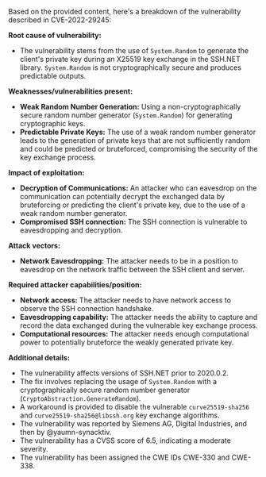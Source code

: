Based on the provided content, here's a breakdown of the vulnerability described in CVE-2022-29245:

**Root cause of vulnerability:**

- The vulnerability stems from the use of `System.Random` to generate the client's private key during an X25519 key exchange in the SSH.NET library. `System.Random` is not cryptographically secure and produces predictable outputs.

**Weaknesses/vulnerabilities present:**

- **Weak Random Number Generation:** Using a non-cryptographically secure random number generator (`System.Random`) for generating cryptographic keys.
- **Predictable Private Keys:** The use of a weak random number generator leads to the generation of private keys that are not sufficiently random and could be predicted or bruteforced, compromising the security of the key exchange process.

**Impact of exploitation:**

- **Decryption of Communications:** An attacker who can eavesdrop on the communication can potentially decrypt the exchanged data by bruteforcing or predicting the client's private key, due to the use of a weak random number generator.
- **Compromised SSH connection:** The SSH connection is vulnerable to eavesdropping and decryption.

**Attack vectors:**

- **Network Eavesdropping:** The attacker needs to be in a position to eavesdrop on the network traffic between the SSH client and server.

**Required attacker capabilities/position:**

- **Network access:** The attacker needs to have network access to observe the SSH connection handshake.
- **Eavesdropping capability:** The attacker needs the ability to capture and record the data exchanged during the vulnerable key exchange process.
- **Computational resources:** The attacker needs enough computational power to potentially bruteforce the weakly generated private key.

**Additional details:**

- The vulnerability affects versions of SSH.NET prior to 2020.0.2.
- The fix involves replacing the usage of `System.Random` with a cryptographically secure random number generator (`CryptoAbstraction.GenerateRandom`).
- A workaround is provided to disable the vulnerable `curve25519-sha256` and `curve25519-sha256@libssh.org` key exchange algorithms.
- The vulnerability was reported by Siemens AG, Digital Industries, and then by @yaumn-synacktiv.
- The vulnerability has a CVSS score of 6.5, indicating a moderate severity.
- The vulnerability has been assigned the CWE IDs CWE-330 and CWE-338.